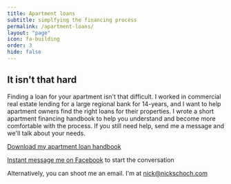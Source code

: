 ```yaml
---
title: Apartment loans
subtitle: simplfying the financing process
permalink: /apartment-loans/
layout: "page"
icon: fa-building
order: 3
hide: false
---
```


## It isn't that hard

Finding a loan for your apartment isn't that difficult. 
I worked in commercial real estate lending for a large regional bank for 14-years, and I want to help apartment owners find the right loans for their properties. I wrote a short apartment financing handbook to help you understand and become more comfortable with the process. If you still need help, send me a message and we'll talk about your needs.

<a href="https://docs.google.com/document/d/e/2PACX-1vR-AQyEzKbc6okfRJJSVMBFcuciQql71sj8_aU9hbAvW_WKOVm2mLSZ_9Ze0LdBxhqNQW7OsA_vzlfI/pub" target="_blank" rel="noopener">Download my apartment loan handbook</a>

<a href="https://m.me/the.nick.schoch" target="_blank" rel="noopener"><i class="fab fa-facebook-messenger"></i> Instant message me on Facebook</a> to start the conversation

Alternatively, you can shoot me an email. I'm at nick@nickschoch.com
